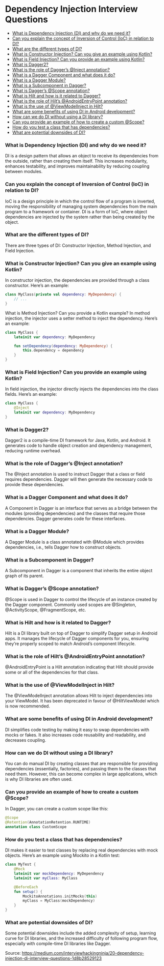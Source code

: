 Dependency Injection Interview Questions
========================================

* [What is Dependency Injection (DI) and why do we need it?](#what-is-dependency-injection-di-and-why-do-we-need-it)
* [Can you explain the concept of Inversion of Control (IoC) in relation to DI?](#can-you-explain-the-concept-of-inversion-of-control-ioc-in-relation-to-di)
* [What are the different types of DI?](#what-are-the-different-types-of-di)
* [What is Constructor Injection? Can you give an example using Kotlin?](#what-is-constructor-injection-can-you-give-an-example-using-kotlin)
* [What is Field Injection? Can you provide an example using Kotlin?](#what-is-field-injection-can-you-provide-an-example-using-kotlin)
* [What is Dagger2?](#what-is-dagger2)
* [What is the role of Dagger’s @Inject annotation?](#what-is-the-role-of-daggers-inject-annotation)
* [What is a Dagger Component and what does it do?](#what-is-a-dagger-component-and-what-does-it-do)
* [What is a Dagger Module?](#what-is-a-dagger-module)
* [What is a Subcomponent in Dagger?](#what-is-a-subcomponent-in-dagger)
* [What is Dagger’s @Scope annotation?](#what-is-daggers-scope-annotation)
* [What is Hilt and how is it related to Dagger?](#what-is-hilt-and-how-is-it-related-to-dagger)
* [What is the role of Hilt’s @AndroidEntryPoint annotation?](#what-is-the-role-of-hilts-androidentrypoint-annotation)
* [What is the use of @ViewModelInject in Hilt?](#what-is-the-use-of-viewmodelinject-in-hilt)
* [What are some benefits of using DI in Android development?](#what-are-some-benefits-of-using-di-in-android-development)
* [How can we do DI without using a DI library?](#how-can-we-do-di-without-using-a-di-library)
* [Can you provide an example of how to create a custom @Scope?](#can-you-provide-an-example-of-how-to-create-a-custom-scope)
* [How do you test a class that has dependencies?](#how-do-you-test-a-class-that-has-dependencies)
* [What are potential downsides of DI?](#what-are-potential-downsides-of-di)

### What is Dependency Injection (DI) and why do we need it?

DI is a design pattern that allows an object to receive its dependencies from the outside, rather than creating them
itself. This increases modularity, enhances testability, and improves maintainability by reducing coupling between
modules.

### Can you explain the concept of Inversion of Control (IoC) in relation to DI?

IoC is a design principle in which the control flow of a program is inverted, moving the responsibility of managing
system dependencies from the main program to a framework or container. DI is a form of IoC, where object dependencies
are injected by the system rather than being created by the object.

### What are the different types of DI?

There are three types of DI: Constructor Injection, Method Injection, and Field Injection.

### What is Constructor Injection? Can you give an example using Kotlin?

In constructor injection, the dependencies are provided through a class constructor. Here’s an example:

```kotlin
class MyClass(private val dependency: MyDependency) {
    // ...
}
```

What is Method Injection? Can you provide a Kotlin example?
In method injection, the injector uses a setter method to inject the dependency. Here’s an example:

```kotlin
class MyClass {
    lateinit var dependency: MyDependency

    fun setDependency(dependency: MyDependency) {
        this.dependency = dependency
    }
}
```

### What is Field Injection? Can you provide an example using Kotlin?

In field injection, the injector directly injects the dependencies into the class fields. Here’s an example:

```kotlin
class MyClass {
    @Inject
    lateinit var dependency: MyDependency
}
```

### What is Dagger2?

Dagger2 is a compile-time DI framework for Java, Kotlin, and Android. It generates code to handle object creation and
dependency management, reducing runtime overhead.

### What is the role of Dagger’s @Inject annotation?

The @Inject annotation is used to instruct Dagger that a class or field requires dependencies. Dagger will then generate
the necessary code to provide these dependencies.

### What is a Dagger Component and what does it do?

A Component in Dagger is an interface that serves as a bridge between the modules (providing dependencies) and the
classes that require those dependencies. Dagger generates code for these interfaces.

### What is a Dagger Module?

A Dagger Module is a class annotated with @Module which provides dependencies, i.e., tells Dagger how to construct
objects.

### What is a Subcomponent in Dagger?

A Subcomponent in Dagger is a component that inherits the entire object graph of its parent.

### What is Dagger’s @Scope annotation?

@Scope is used in Dagger to control the lifecycle of an instance created by the Dagger component. Commonly used scopes
are @Singleton, @ActivityScope, @FragmentScope, etc.

### What is Hilt and how is it related to Dagger?

Hilt is a DI library built on top of Dagger to simplify Dagger setup in Android apps. It manages the lifecycle of Dagger
components for you, ensuring they’re properly scoped to match Android’s component lifecycle.

### What is the role of Hilt’s @AndroidEntryPoint annotation?

@AndroidEntryPoint is a Hilt annotation indicating that Hilt should provide some or all of the dependencies for that
class.

### What is the use of @ViewModelInject in Hilt?

The @ViewModelInject annotation allows Hilt to inject dependencies into your ViewModel. It has been deprecated in favour
of @HiltViewModel which is now recommended.

### What are some benefits of using DI in Android development?

DI simplifies code testing by making it easy to swap dependencies with mocks or fakes. It also increases code
reusability and readability, and decreases coupling.

### How can we do DI without using a DI library?

You can do manual DI by creating classes that are responsible for providing dependencies (essentially, factories), and
passing them to the classes that need them. However, this can become complex in large applications, which is why DI
libraries are often used.

### Can you provide an example of how to create a custom @Scope?

In Dagger, you can create a custom scope like this:

```kotlin
@Scope
@Retention(AnnotationRetention.RUNTIME)
annotation class CustomScope
```

### How do you test a class that has dependencies?

DI makes it easier to test classes by replacing real dependencies with mock objects. Here’s an example using Mockito in
a Kotlin test:

```kotlin
class MyTest {
    @Mock
    lateinit var mockDependency: MyDependency
    lateinit var myClass: MyClass

    @BeforeEach
    fun setup() {
        MockitoAnnotations.initMocks(this)
        myClass = MyClass(mockDependency)
    }
}
```

### What are potential downsides of DI?

Some potential downsides include the added complexity of setup, learning curve for DI libraries, and the increased
difficulty of following program flow, especially with compile-time DI libraries like Dagger.

Source: https://medium.com/interviewhackingninja/20-dependency-injection-di-interview-questions-1d8b28529123